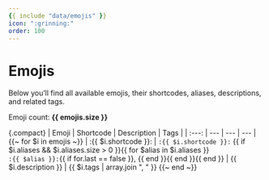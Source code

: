 ```yaml
---
{{ include "data/emojis" }}
icon: ":grinning:"
order: 100
---
```

# Emojis

Below you’ll find all available emojis, their shortcodes, aliases, descriptions, and related tags.

Emoji count: **{{ emojis.size }}**

{.compact}
| Emoji | Shortcode | Description | Tags |
| :---: | --- | --- | --- |
{{~ for $i in emojis ~}}
| :{{ $i.shortcode }}: | `:{{ $i.shortcode }}:` {{ if $i.aliases && $i.aliases.size > 0 }}{{ for $alias in $i.aliases }}<br>`:{{ $alias }}:`{{ if for.last == false }}, {{ end }}{{ end }}{{ end }} | {{ $i.description }} | {{ $i.tags | array.join ", " }}
{{~ end ~}}